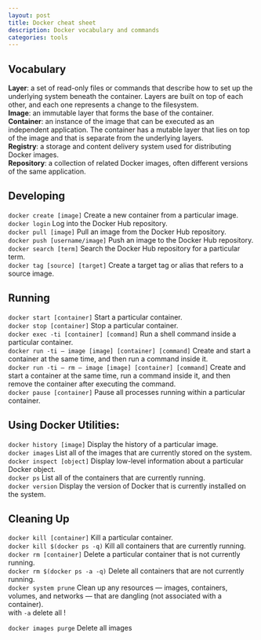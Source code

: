 ```yaml
---
layout: post
title: Docker cheat sheet
description: Docker vocabulary and commands
categories: tools
---
```

## Vocabulary

**Layer**: a set of read-only files or commands that describe how to set up the underlying system beneath the container. Layers are built on top of each other, and each one represents a change to the filesystem.  
**Image**: an immutable layer that forms the base of the container.  
**Container**: an instance of the image that can be executed as an independent application. The container has a mutable layer that lies on top of the image and that is separate from the underlying layers.  
**Registry**: a storage and content delivery system used for distributing Docker images.  
**Repository**: a collection of related Docker images, often different versions of the same application.  

## Developing 

```docker create [image]``` Create a new container from a particular image.  
```docker login``` Log into the Docker Hub repository.  
```docker pull [image]``` Pull an image from the Docker Hub repository.  
```docker push [username/image]``` Push an image to the Docker Hub repository.   
```docker search [term]``` Search the Docker Hub repository for a particular term.  
```docker tag [source] [target]``` Create a target tag or alias that refers to a source image.  

## Running 

```docker start [container]```  Start a particular container.  
```docker stop [container]``` Stop a particular container.  
```docker exec -ti [container] [command]``` Run a shell command inside a particular container.  
```docker run -ti — image [image] [container] [command]``` Create and start a container at the same time, and then run a command inside it.  
```docker run -ti — rm — image [image] [container] [command]``` Create and start a container at the same time, run a command inside it, and then remove the container after executing the command.  
```docker pause [container]``` Pause all processes running within a particular container.  

## Using Docker Utilities:

```docker history [image]``` Display the history of a particular image.  
```docker images``` List all of the images that are currently stored on the system.  
```docker inspect [object]```  Display low-level information about a particular Docker object.  
```docker ps``` List all of the containers that are currently running.  
```docker version``` Display the version of Docker that is currently installed on the system.  

## Cleaning Up 

```docker kill [container]``` Kill a particular container.  
```docker kill $(docker ps -q)``` Kill all containers that are currently running.  
```docker rm [container]``` Delete a particular container that is not currently running.  
```docker rm $(docker ps -a -q)``` Delete all containers that are not currently running.     
```docker system prune``` Clean up any resources — images, containers, volumes, and networks — that are dangling (not associated with a container).    
with ```-a``` delete all !

```docker images purge``` Delete all images

